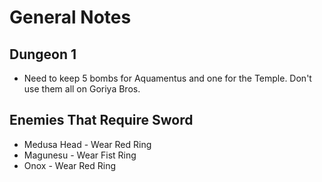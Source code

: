 # General Notes

## Dungeon 1
- Need to keep 5 bombs for Aquamentus and one for the Temple. Don't use them all on Goriya Bros.

## Enemies That Require Sword
- Medusa Head - Wear Red Ring
- Magunesu - Wear Fist Ring
- Onox - Wear Red Ring
